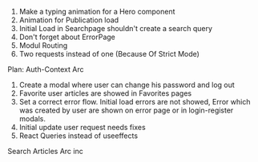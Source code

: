 1. Make a typing animation for a Hero component
2. Animation for Publication load
3. Initial Load in Searchpage shouldn't create a search query
4. Don't forget about ErrorPage
5. Modul Routing
6. Two requests instead of one (Because Of Strict Mode)

Plan:
Auth-Context Arc

1. Create a modal where user can change his password and log out
2. Favorite user articles are showed in Favorites pages
3. Set a correct error flow. Initial load errors are not showed, Error which was created by user are shown on error page or in login-register modals.
4. Initial update user request needs fixes
5. React Queries instead of useeffects

Search Articles Arc
inc
